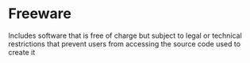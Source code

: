 [Title]: # (Gratuiciel)
[Order]: # (45)

# Freeware

Includes software that is free of charge but subject to legal or technical restrictions that prevent users from accessing the source code used to create it